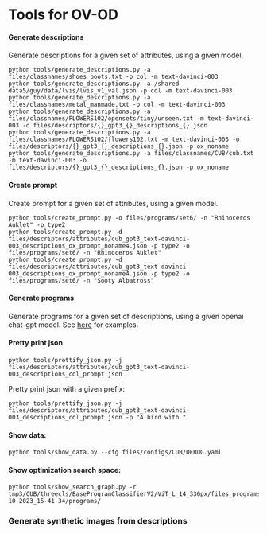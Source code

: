 # Tools for OV-OD


####
#### Generate descriptions
####
Generate descriptions for a given set of attributes, using a given model.
```commandline
python tools/generate_descriptions.py -a files/classnames/shoes_boots.txt -p col -m text-davinci-003
python tools/generate_descriptions.py -a /shared-data5/guy/data/lvis/lvis_v1_val.json -p col -m text-davinci-003
python tools/generate_descriptions.py -a files/classnames/metal_manmade.txt -p col -m text-davinci-003
python tools/generate_descriptions.py -a files/classnames/FLOWERS102/opensets/tiny/unseen.txt -m text-davinci-003 -o files/descriptors/{}_gpt3_{}_descriptions_{}.json
python tools/generate_descriptions.py -a files/classnames/FLOWERS102/flowers102.txt -m text-davinci-003 -o files/descriptors/{}_gpt3_{}_descriptions_{}.json -p ox_noname
python tools/generate_descriptions.py -a files/classnames/CUB/cub.txt -m text-davinci-003 -o files/descriptors/{}_gpt3_{}_descriptions_{}.json -p ox_noname
```

####
#### Create prompt
####
Create prompt for a given set of attributes, using a given model.
```commandline
python tools/create_prompt.py -o files/programs/set6/ -n "Rhinoceros Auklet" -p type2
python tools/create_prompt.py -d files/descriptors/attributes/cub_gpt3_text-davinci-003_descriptions_ox_prompt_noname4.json -p type2 -o files/programs/set6/ -n "Rhinoceros Auklet"
python tools/create_prompt.py -d files/descriptors/attributes/cub_gpt3_text-davinci-003_descriptions_ox_prompt_noname4.json -p type2 -o files/programs/set6/ -n "Sooty Albatross" 
```


####
#### Generate programs
####
Generate programs for a given set of descriptions, using a given openai chat-gpt model.
See [here](../README.md) for examples.


####
#### Pretty print json
####
```commandline
python tools/prettify_json.py -j files/descriptors/attributes/cub_gpt3_text-davinci-003_descriptions_col_prompt.json
```

Pretty print json with a given prefix:
```commandline
python tools/prettify_json.py -j files/descriptors/attributes/cub_gpt3_text-davinci-003_descriptions_col_prompt.json -p "A bird with "
```

####
#### Show data:
####
```commandline
python tools/show_data.py --cfg files/configs/CUB/DEBUG.yaml
```

####
#### Show optimization search space:
####
```commandline
python tools/show_search_graph.py -r tmp3/CUB/threecls/BaseProgramClassifierV2/ViT_L_14_336px/files_programs_CUB_ethan_23_10_23/30-10-2023_15-41-34/programs/
```


### Generate synthetic images from descriptions
